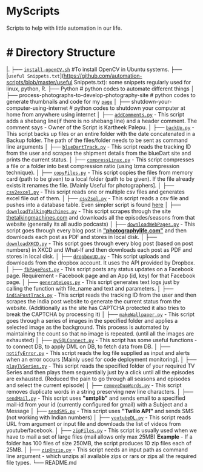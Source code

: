 # MyScripts

Scripts to help with little automation in our life.

# # Directory Structure

|.
├── [`install-openCV.sh`](https://github.com/automation-scripts/blob/master/install-openCV.sh) #To install OpenCV in Ubuntu systems.
├── [`useful Snippets.txt`](https://github.com/automation-scripts/blob/master/useful Snippets.txt): some snippets regularly used for linux, python, R.
├── Python                     								# python codes to automate different things
│   ├── process-photographs-to-develop-photography-site 	# python codes to generate thumbnails and code for my [`page`](https://kartheekpnsn.github.io/Photography)
│   ├── shutdown-your-computer-using-internet				# python codes to shutdown your computer at home from anywhere using internet
│   ├── [`addComments.py`](https://github.com/kartheekpnsn/automation-scripts/blob/master/addComments.py) - This script adds a shebang line(if there is no shebang line) and a header comment. The comment says - Owner of the Script is Kartheek Palepu.
│   ├── [`backUp.py`](https://github.com/kartheekpnsn/automation-scripts/blob/master/backUp.py) - This script backs up files or an entire folder with the date concatenated in a Backup folder. The path of the files/folder needs to be sent as command line arguments
│   ├── [`blueDartTrack.py`](https://github.com/kartheekpnsn/automation-scripts/blob/master/blueDartTrack.py) - This script reads the tracking ID from the user and scrapes the shipment details from the blueDart site and prints the current status.
│   ├── [`compressLinux.py`](https://github.com/kartheekpnsn/automation-scripts/blob/master/compressLinux.py) - This script compresses a file or a folder into best compression ratio (using lzma compression technique).
│   ├── [`copyFiles.py`](https://github.com/kartheekpnsn/automation-scripts/blob/master/copyFiles.py) - This script copies the files from memory card (path to be given) to a local folder (path to be given). If the file already exists it renames the file. [Mainly Useful for photographers].
│   ├── [`csv2excel.py`](https://github.com/kartheekpnsn/automation-scripts/blob/master/csv2excel.py) - This script reads one or multiple csv files and generates excel file out of them.
│   ├── [`csv2sql.py`](https://github.com/kartheekpnsn/automation-scripts/blob/master/csv2sql.py) - This script reads a csv file and pushes into a database table. Even simpler script is found [here](https://github.com/okfn/nerc-rod-tools/blob/master/csv2sql.py)
│   ├── [`downloadTalkingMachines.py`](https://github.com/kartheekpnsn/automation-scripts/blob/master/downloadTalkingMachines.py) - This script scrapes through the site [thetalkingmachines.com](http://www.thetalkingmachines.com) and downloads all the episodes/seasons from that website (generally its all audio podcasts)
│   ├── [`downloadWebPages.py`](https://github.com/kartheekpnsn/automation-scripts/blob/master/downloadWebPages.py) - This script goes through every blog post in **["photographylife.com"](http://www.photographylife.com)** and then downloads each post as PDF and stores in local disk.
│   ├── [`downloadXKCD.py`](https://github.com/kartheekpnsn/automation-scripts/blob/master/downloadXKCD.py) - This script goes through every blog post (based on post numbers) in XKCD and What-If and then downloads each post as PDF and stores in local disk.
│   ├── [`dropboxUD.py`](https://github.com/kartheekpnsn/automation-scripts/blob/master/dropboxUD.py) - This script uploads and downloads from the dropbox account. It uses the API provided by Dropbox.
│   ├── [`fbPagePost.py`](https://github.com/kartheekpnsn/automation-scripts/blob/master/fbPagePost.py) - This script posts any status updates on a Facebook page. Requirement - Facebook page and an App (id, key) for that Facebook page.
│   ├── [`generateLogs.py`](https://github.com/kartheekpnsn/automation-scripts/blob/master/generateLogs.py) - This script generates text logs just by calling the function with file_name and text and parameters.
│   ├── [`indiaPostTrack.py`](https://github.com/kartheekpnsn/automation-scripts/blob/master/indiaPostTrack.py) - This script reads the tracking ID from the user and then scrapes the india post website to generate the current status from the website. (Additionally as the site has CAPTCHA protected it also tries to break the CAPTCHA by processing it)
│   ├── [`makeWallpaper.py`](https://github.com/kartheekpnsn/automation-scripts/blob/master/makeWallpaper.py) - This script goes through a series of images in the specified folder and applies a selected image as the background. This process is automated by maintaining the count so that no image is repeated. (until all the images are exhausted)
│   ├── [`mySQLConnect.py`](https://github.com/kartheekpnsn/automation-scripts/blob/master/mySQLConnect.py) - This script has some useful functions - to connect DB, to apply DML on DB, to fetch data from DB.
│   ├── [`notifyError.py`](https://github.com/kartheekpnsn/automation-scripts/blob/master/notifyError.py) - This script reads the log file supplied as input and alerts when an error occurs [Mainly used for code deployment monitoring].
│   ├── [`playTVSeries.py`](https://github.com/kartheekpnsn/automation-scripts/blob/master/playTVSeries.py) - This script reads the specified folder of your required TV Series and then plays them sequentially just by a click until all the episodes are exhausted. (Reduced the pain to go through all seasons and episodes and select the current episode)
│   ├── [`removeDupWords.py`](https://github.com/kartheekpnsn/automation-scripts/blob/master/removeDupWords.py) - This script removes duplicate words in a string preserving new line characters.
│   ├── [`sendMail.py`](https://github.com/kartheekpnsn/automation-scripts/blob/master/sendMail.py) - This script uses **"smtplib"** and sends email to a specified mail-id from your id (currently configured for gmail) with a Subject and a Message
│   ├── [`sendSMS.py`](https://github.com/kartheekpnsn/automation-scripts/blob/master/sendSMS.py) - This script uses **"Twilio API"** and sends SMS (not working with Indian numbers)
│   ├── [`youtubeDL.py`](https://github.com/kartheekpnsn/automation-scripts/blob/master/youtubeDL.py) - This script reads URL from argument or input file and downloads the list of videos from youtube/facebook.
│   ├── [`zipFiles.py`](https://github.com/kartheekpnsn/automation-scripts/blob/master/zipFiles.py) - This script is usually used when we have to mail a set of large files (mail allows only max 25MB) **Example** - If a folder has 100 files of size 250MB, the script produces 10 zip files each of 25MB.
│   ├── [`zipUnzip.py`](https://github.com/kartheekpnsn/automation-scripts/blob/master/zipUnzip.py) - This script needs an input path as command line argument - which unzips all available zips or rars or zips all the required file types.
└── README.md 